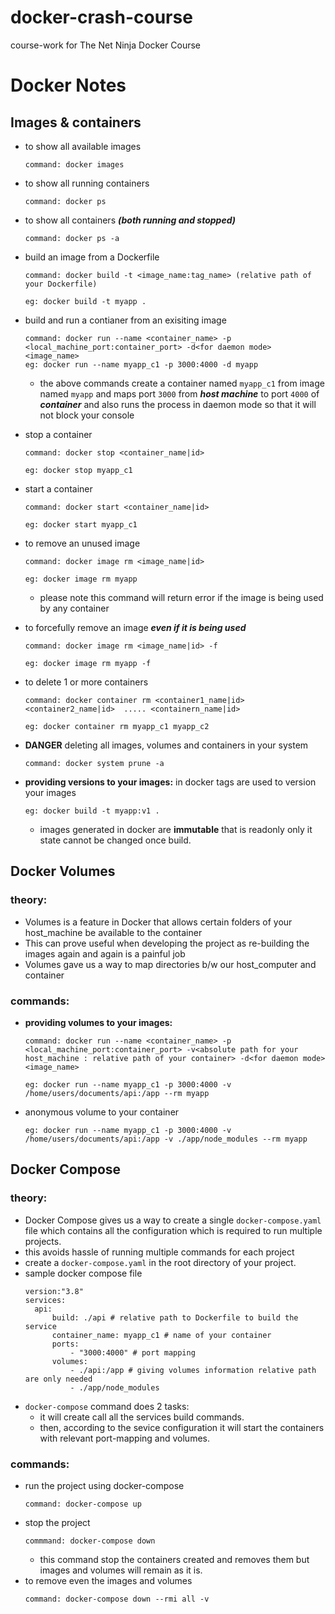 # docker-crash-course
course-work for The Net Ninja Docker Course

# Docker Notes

## Images & containers

- to show all available images
  ```
  command: docker images
  ```
- to show all running containers
  ```
  command: docker ps
  ```
- to show all containers **_(both running and stopped)_**
  ```
  command: docker ps -a
  ```
- build an image from a Dockerfile

  ```
  command: docker build -t <image_name:tag_name> (relative path of your Dockerfile)

  eg: docker build -t myapp .
  ```

- build and run a contianer from an exisiting image

  ```
  command: docker run --name <container_name> -p <local_machine_port:container_port> -d<for daemon mode> <image_name>
  eg: docker run --name myapp_c1 -p 3000:4000 -d myapp
  ```

  - the above commands create a container named `myapp_c1` from image named `myapp` and maps port `3000` from **_host machine_** to port `4000` of **_container_** and also runs the process in daemon mode so that it will not block your console

- stop a container

  ```
  command: docker stop <container_name|id>

  eg: docker stop myapp_c1
  ```

- start a container

  ```
  command: docker start <container_name|id>

  eg: docker start myapp_c1
  ```

- to remove an unused image

  ```
  command: docker image rm <image_name|id>

  eg: docker image rm myapp
  ```

  - please note this command will return error if the image is being used by any container

- to forcefully remove an image **_even if it is being used_**

  ```
  command: docker image rm <image_name|id> -f

  eg: docker image rm myapp -f
  ```

- to delete 1 or more containers

  ```
  command: docker container rm <container1_name|id> <container2_name|id>  ..... <containern_name|id>

  eg: docker container rm myapp_c1 myapp_c2
  ```

- **DANGER** deleting all images, volumes and containers in your system

  ```
  command: docker system prune -a
  ```

- **providing versions to your images:** in docker tags are used to version your images

  ```
  eg: docker build -t myapp:v1 .
  ```

  - images generated in docker are **immutable** that is readonly only it state cannot be changed once build.

## Docker Volumes

### theory:

- Volumes is a feature in Docker that allows certain folders of your host_machine be available to the container
- This can prove useful when developing the project as re-building the images again and again is a painful job
- Volumes gave us a way to map directories b/w our host_computer and container

### commands:

- **providing volumes to your images:**

  ```
  command: docker run --name <container_name> -p <local_machine_port:container_port> -v<absolute path for your host_machine : relative path of your container> -d<for daemon mode> <image_name>

  eg: docker run --name myapp_c1 -p 3000:4000 -v /home/users/documents/api:/app --rm myapp
  ```

- anonymous volume to your container
  ```
  eg: docker run --name myapp_c1 -p 3000:4000 -v /home/users/documents/api:/app -v ./app/node_modules --rm myapp
  ```

## Docker Compose

### theory:

- Docker Compose gives us a way to create a single `docker-compose.yaml` file which contains all the configuration which is required to run multiple projects.
- this avoids hassle of running multiple commands for each project
- create a `docker-compose.yaml` in the root directory of your project.
- sample docker compose file
  ```
  version:"3.8"
  services:
    api:
        build: ./api # relative path to Dockerfile to build the service
        container_name: myapp_c1 # name of your container
        ports:
            - "3000:4000" # port mapping
        volumes:
            - ./api:/app # giving volumes information relative path are only needed
            - ./app/node_modules
  ```
- `docker-compose` command does 2 tasks:
  - it will create call all the services build commands.
  - then, according to the sevice configuration it will start the containers with relevant port-mapping and volumes.

### commands:

- run the project using docker-compose
  ```
  command: docker-compose up
  ```
- stop the project
  ```
  commmand: docker-compose down
  ```
  - this command stop the containers created and removes them but images and volumes will remain as it is.
- to remove even the images and volumes
  ```
  command: docker-compose down --rmi all -v
  ```
